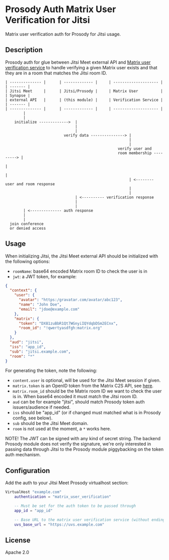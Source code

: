 # Prosody Auth Matrix User Verification for Jitsi

Matrix user verification auth for Prosody for Jitsi usage.

## Description

Prosody auth for glue between Jitsi Meet external API and [Matrix user verification service](https://github.com/matrix-org/matrix-user-verification-service)
to handle verifying a given Matrix user exists and that they are in a room that
matches the Jitsi room ID.

```
| -------------- |      | ------------- |     | -------------------- |   | ------- |
| Jitsi Meet     |      | Jitsi/Prosody |     | Matrix User          |   | Synapse |
| external API   |      | (this module) |     | Verification Service |   | ------- |
| -------------- |      | ------------- |     | -------------------- |
        |                      
        |                      
    initialize ------------->  |
                               |
                               |
                          verify data ---------------> |
                                                       |
                                                       |
                                                  verify user and
                                                  room membership ---------> |
                                                                             |
                                                                             |
                                                       | <-------- user and room response   
                                                       |
                                                       |
                               | <---------- verification response
                               |
                               |
        | <-------------- auth response
        |
        |
  join conference
  or denied access                          
```
                            
## Usage

When initializing Jitsi, the Jitsi Meet external API should be initialized with the
following options:

* `roomName`: base64 encoded Matrix room ID to check the user is in
* `jwt`: a JWT token, for example:

```json
{
  "context": {
    "user": {
      "avatar": "https:/gravatar.com/avatar/abc123",
      "name": "John Doe",
      "email": "jdoe@example.com"
    },
    "matrix": {
      "token": "DX81zuBbR1Qt7WGnyiIQYdqbDSm2ECnx",
      "room_id": "!qwertyasdfgh:matrix.org"
    }
  },
  "aud": "jitsi",
  "iss": "app_id",
  "sub": "jitsi.example.com",
  "room": "*"
}
```

For generating the token, note the following:

* `content.user` is optional, will be used for the Jitsi Meet session if given.
* `matrix.token` is an OpenID token from the Matrix C2S API, see [here](https://matrix.org/docs/spec/client_server/r0.6.1#id154).
* `matrix.room_id` should be the Matrix room ID we want to check the user is in. When base64 encoded it must match the Jitsi room ID.
* `aud` can be for example "jitsi", should match Prosody token auth issuers/audience if needed.
* `iss` should be "app_id" (or if changed must matched what is in Prosody config, see below).
* `sub` should be the Jitsi Meet domain.
* `room` is not used at the moment, a `*` works here.

NOTE! The JWT can be signed with any kind of secret string. The backend Prosody module
does not verify the signature, we're only interested in passing data through Jitsi to the
Prosody module piggybacking on the token auth mechanism.

## Configuration

Add the auth to your Jitsi Meet Prosody virtualhost section:

```lua
VirtualHost "example.com"
    authentication = "matrix_user_verification"

    -- Must be set for the auth token to be passed through
    app_id = "app_id"

    -- Base URL to the matrix user verification service (without ending slash)
    uvs_base_url = "https://uvs.example.com"
```

## License

Apache 2.0
